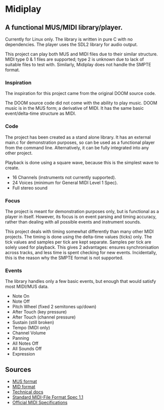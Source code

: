 # Midiplay

## A functional MUS/MIDI library/player.
Currently for Linux only.
The library is written in pure C with no dependencies.
The player uses the SDL2 library for audio output.

This project can play both MUS and MIDI files due to their similar structure. MIDI type 0 & 1 files are supported; type 2 is unknown due to lack of suitable files to test with. Similarly, Midiplay does not handle the SMPTE format.

### Inspiration
The inspiration for this project came from the original DOOM source code.

The DOOM source code did not come with the ability to play music. DOOM music is in the MUS form; a derivative of MIDI. It has the same basic event/delta-time structure as MIDI.

### Code
The project has been created as a stand alone library. It has an external main.c for demonstration purposes, so can be used as a functional player from the command line. Alternatively, it can be fully integrated into any other project.

Playback is done using a square wave, because this is the simplest wave to create.

- 16 Channels (instruments not currently supported).
- 24 Voices (minimum for General MIDI Level 1 Spec).
- Full stereo sound

### Focus
The project is meant for demonstration purposes only, but is functional as a player in itself. However, its focus is on event parsing and timing accuracy, rather than dealing with all possible events and instrument sounds.

This project deals with timing somewhat differently than many other MIDI projects. The timing is done using the delta-time values (ticks) only. The tick values and samples per tick are kept separate. Samples per tick are solely used for playback. This gives 2 advantages: ensures synchronisation across tracks, and less time is spent checking for new events. Incidentally, this is the reason why the SMPTE format is not supported.

### Events
The library handles only a few basic events, but enough that would satisfy most MIDI/MUS data.
- Note On
- Note Off
- Pitch Wheel (fixed 2 semitones up/down)
- After Touch (key pressure)
- After Touch (channel pressure)
- Sustain (still broken)
- Tempo (MIDI only)
- Channel Volume
- Panning
- All Notes Off
- All Sounds Off
- Expression

## Sources
- [MUS format](https://moddingwiki.shikadi.net/wiki/MUS_Format)
- [MID format](https://moddingwiki.shikadi.net/wiki/MID_Format)
- [Technical docs](http://midi.teragonaudio.com/)
- [Standard MIDI-File Format Spec 1.1](http://www.music.mcgill.ca/~ich/classes/mumt306/StandardMIDIfileformat.html)
- [Official MIDI Specifications](https://www.midi.org/specifications)
